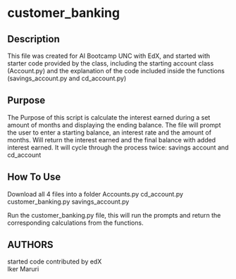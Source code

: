 # customer_banking

## Description

 This file was created for AI Bootcamp UNC with EdX, and started with starter
 code provided by the class, including the starting account class (Account.py) and the explanation of the code included inside the functions (savings_account.py and cd_account.py) 

## Purpose 

 The Purpose of this script is calculate the interest earned during a set amount of months
 and displaying the ending balance.
 The file will prompt the user to enter a starting balance, an interest rate and the amount of months.
 Will return the interest earned and the final balance with added interest earned.
 It will cycle through the process twice: savings account and cd_account

 ## How To Use

 Download all 4 files into a folder
 Accounts.py
 cd_account.py
 customer_banking.py
 savings_account.py

 Run the customer_banking.py file, this will run the prompts and return the corresponding calculations from the functions.

## AUTHORS

started code contributed by edX
<br>
Iker Maruri